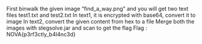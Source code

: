 First binwalk the given image “find_a_way.png” and you will get two text files test1.txt and test2.txt
In text1, it is encrypted with base64, convert it to image
In text2, convert the given content from hex to a file
Merge both the images with stegsolve.jar and scan to get the flag
Flag : NOVA{p3rf3ctly_b4l4nc3d}
